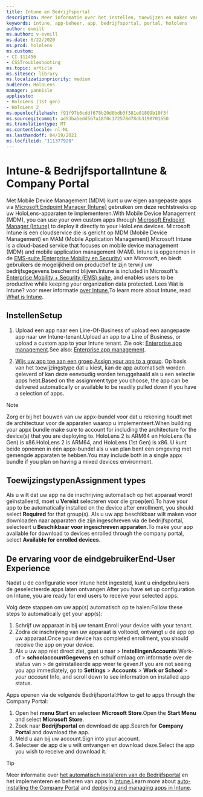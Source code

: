 ```yaml
---
title: Intune en Bedrijfsportal
description: Meer informatie over het instellen, toewijzen en maken van een gebruikerservaring met Intune, mobile device management en de bedrijfsportal.
keywords: intune, app-beheer, app, bedrijfsportal, portal, hololens
author: evmill
ms.author: v-evmill
ms.date: 6/22/2020
ms.prod: hololens
ms.custom:
- CI 111456
- CSSTroubleshooting
ms.topic: article
ms.sitesec: library
ms.localizationpriority: medium
audience: HoloLens
manager: yannisle
appliesto:
- HoloLens (1st gen)
- HoloLens 2
ms.openlocfilehash: f91f97b6cddf678b20d0bdb3f381e01809b10f3f
ms.sourcegitcommit: ad53ba5edd567a18f0c172578d78db3190701650
ms.translationtype: MT
ms.contentlocale: nl-NL
ms.lasthandoff: 04/19/2021
ms.locfileid: "111377920"
---
```

# <a name="intune--company-portal"></a><span data-ttu-id="e5035-104">Intune-& Bedrijfsportal</span><span class="sxs-lookup"><span data-stu-id="e5035-104">Intune & Company Portal</span></span>

<span data-ttu-id="e5035-105">Met Mobile Device Management (MDM) kunt u uw eigen aangepaste apps via [Microsoft Endpoint Manager (Intune)](https://docs.microsoft.com/intune/windows-holographic-for-business) gebruiken om deze rechtstreeks op uw HoloLens-apparaten te implementeren.</span><span class="sxs-lookup"><span data-stu-id="e5035-105">With Mobile Device Management (MDM), you can use your own custom apps through [Microsoft Endpoint Manager (Intune)](https://docs.microsoft.com/intune/windows-holographic-for-business) to deploy it directly to your HoloLens devices.</span></span> <span data-ttu-id="e5035-106">Microsoft Intune is een cloudservice die is gericht op MDM (Mobile Device Management) en MAM (Mobile Application Management).</span><span class="sxs-lookup"><span data-stu-id="e5035-106">Microsoft Intune is a cloud-based service that focuses on mobile device management (MDM) and mobile application management (MAM).</span></span> <span data-ttu-id="e5035-107">Intune is opgenomen in de [EMS-suite (Enterprise Mobility en Security)](https://www.microsoft.com/microsoft-365/enterprise-mobility-security) van Microsoft, en biedt gebruikers de mogelijkheid om productief te zijn terwijl uw bedrijfsgegevens beschermd blijven.</span><span class="sxs-lookup"><span data-stu-id="e5035-107">Intune is included in Microsoft's [Enterprise Mobility + Security (EMS) suite](https://www.microsoft.com/microsoft-365/enterprise-mobility-security), and enables users to be productive while keeping your organization data protected.</span></span> <span data-ttu-id="e5035-108">Lees Wat is Intune? voor meer informatie [over Intune.](https://docs.microsoft.com/mem/intune/fundamentals/what-is-intune)</span><span class="sxs-lookup"><span data-stu-id="e5035-108">To learn more about Intune, read [What is Intune](https://docs.microsoft.com/mem/intune/fundamentals/what-is-intune).</span></span>

## <a name="setup"></a><span data-ttu-id="e5035-109">Instellen</span><span class="sxs-lookup"><span data-stu-id="e5035-109">Setup</span></span>

1. <span data-ttu-id="e5035-110">Upload een app naar een Line-Of-Business of upload een aangepaste app naar uw Intune-tenant.</span><span class="sxs-lookup"><span data-stu-id="e5035-110">Upload an app to a Line of Business, or upload a custom app to your Intune tenant.</span></span> <span data-ttu-id="e5035-111">Zie ook: [Enterprise app management](https://docs.microsoft.com/windows/client-management/mdm/enterprise-app-management).</span><span class="sxs-lookup"><span data-stu-id="e5035-111">See also: [Enterprise app management](https://docs.microsoft.com/windows/client-management/mdm/enterprise-app-management).</span></span>

2. <span data-ttu-id="e5035-112">[Wijs uw app toe aan een groep](https://docs.microsoft.com/mem/intune/apps/apps-deploy).</span><span class="sxs-lookup"><span data-stu-id="e5035-112">[Assign your app to a group](https://docs.microsoft.com/mem/intune/apps/apps-deploy).</span></span> <span data-ttu-id="e5035-113">Op basis van het toewijzingstype dat u kiest, kan de app automatisch worden geleverd of kan deze eenvoudig worden teruggehaald als u een selectie apps hebt.</span><span class="sxs-lookup"><span data-stu-id="e5035-113">Based on the assignment type you choose, the app can be delivered automatically or available to be readily pulled down if you have a selection of apps.</span></span>

> [!NOTE]
> <span data-ttu-id="e5035-114">Zorg er bij het bouwen van uw appx-bundel voor dat u rekening houdt met de architectuur voor de apparaten waarop u implementeert.</span><span class="sxs-lookup"><span data-stu-id="e5035-114">When building your appx bundle make sure to account for including the architecture for the device(s) that you are deploying to.</span></span> <span data-ttu-id="e5035-115">HoloLens 2 is ARM64 en HoloLens (1e Gen) is x86.</span><span class="sxs-lookup"><span data-stu-id="e5035-115">HoloLens 2 is ARM64, and HoloLens (1st Gen) is x86.</span></span> <span data-ttu-id="e5035-116">U kunt beide opnemen in één appx-bundel als u van plan bent een omgeving met gemengde apparaten te hebben.</span><span class="sxs-lookup"><span data-stu-id="e5035-116">You may include both in a single appx bundle if you plan on having a mixed devices environment.</span></span>

## <a name="assignment-types"></a><span data-ttu-id="e5035-117">Toewijzingstypen</span><span class="sxs-lookup"><span data-stu-id="e5035-117">Assignment types</span></span>

<span data-ttu-id="e5035-118">Als u wilt dat uw app na de inschrijving automatisch op het apparaat wordt geïnstalleerd, moet u **Vereist** selecteren voor die groep(en).</span><span class="sxs-lookup"><span data-stu-id="e5035-118">To have your app to be automatically installed on the device after enrollment, you should select **Required** for that group(s).</span></span>
<span data-ttu-id="e5035-119">Als u uw app beschikbaar wilt maken voor downloaden naar apparaten die zijn ingeschreven via de bedrijfsportal, selecteert u **Beschikbaar voor ingeschreven apparaten.**</span><span class="sxs-lookup"><span data-stu-id="e5035-119">To make your app available for download to devices enrolled through the company portal, select **Available for enrolled devices**.</span></span>

## <a name="end-user-experience"></a><span data-ttu-id="e5035-120">De ervaring voor de eindgebruiker</span><span class="sxs-lookup"><span data-stu-id="e5035-120">End-User Experience</span></span>

<span data-ttu-id="e5035-121">Nadat u de configuratie voor Intune hebt ingesteld, kunt u eindgebruikers de geselecteerde apps laten ontvangen.</span><span class="sxs-lookup"><span data-stu-id="e5035-121">After you have set up configuration on Intune, you are ready for end users to receive your selected apps.</span></span>

<span data-ttu-id="e5035-122">Volg deze stappen om uw app(s) automatisch op te halen:</span><span class="sxs-lookup"><span data-stu-id="e5035-122">Follow these steps to automatically get your app(s):</span></span>

1. <span data-ttu-id="e5035-123">Schrijf uw apparaat in bij uw tenant.</span><span class="sxs-lookup"><span data-stu-id="e5035-123">Enroll your device with your tenant.</span></span>
2. <span data-ttu-id="e5035-124">Zodra de inschrijving van uw apparaat is voltooid, ontvangt u de app op uw apparaat.</span><span class="sxs-lookup"><span data-stu-id="e5035-124">Once your device has completed enrollment, you should receive the app on your device.</span></span>
3. <span data-ttu-id="e5035-125">Als u uw app niet direct ziet, gaat u naar  >  **InstellingenAccounts** Werk- of  >  **schoolaccountGegevens** en schuif omlaag om informatie over de status van  >   de geïnstalleerde app weer te geven.</span><span class="sxs-lookup"><span data-stu-id="e5035-125">If you are not seeing you app immediately, go to **Settings** > **Accounts** > **Work or School** > *your account* Info, and scroll down to see information on installed app status.</span></span>

<span data-ttu-id="e5035-126">Apps openen via de volgende Bedrijfsportal:</span><span class="sxs-lookup"><span data-stu-id="e5035-126">How to get to apps through the Company Portal:</span></span>

1. <span data-ttu-id="e5035-127">Open het **menu Start** en selecteer **Microsoft Store**.</span><span class="sxs-lookup"><span data-stu-id="e5035-127">Open the **Start Menu** and select **Microsoft Store**.</span></span>
2. <span data-ttu-id="e5035-128">Zoek naar **Bedrijfsportal** en download de app.</span><span class="sxs-lookup"><span data-stu-id="e5035-128">Search for **Company Portal** and download the app.</span></span>
3. <span data-ttu-id="e5035-129">Meld u aan bij uw account.</span><span class="sxs-lookup"><span data-stu-id="e5035-129">Sign into your account.</span></span>
4. <span data-ttu-id="e5035-130">Selecteer de app die u wilt ontvangen en download deze.</span><span class="sxs-lookup"><span data-stu-id="e5035-130">Select the app you wish to receive and download it.</span></span>

> [!Tip]
> <span data-ttu-id="e5035-131">Meer informatie over [het automatisch installeren van de Bedrijfsportal](https://docs.microsoft.com/mem/intune/apps/company-portal-app) en het implementeren en beheren van apps in [Intune.](https://docs.microsoft.com/mem/intune/fundamentals/windows-holographic-for-business#deploy-and-manage-apps)</span><span class="sxs-lookup"><span data-stu-id="e5035-131">Learn more about [auto-installing the Company Portal](https://docs.microsoft.com/mem/intune/apps/company-portal-app) and [deploying and managing apps in Intune](https://docs.microsoft.com/mem/intune/fundamentals/windows-holographic-for-business#deploy-and-manage-apps).</span></span>
